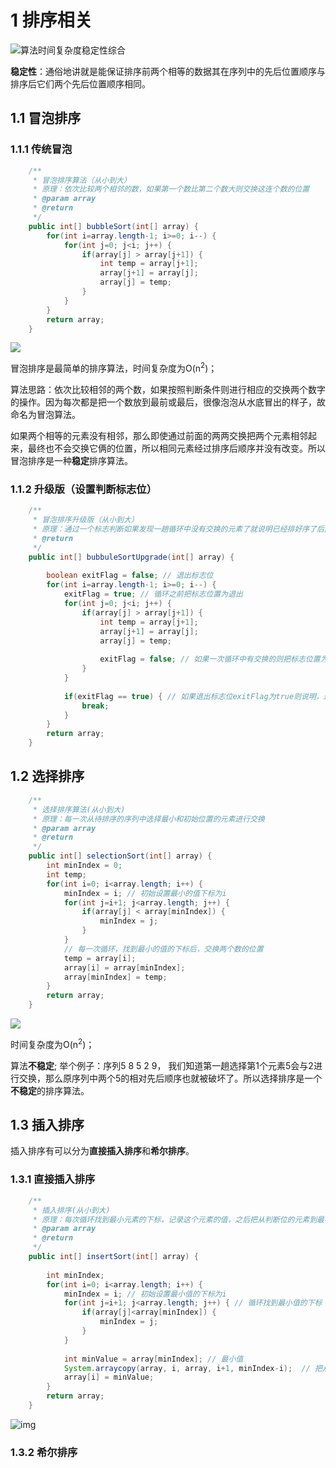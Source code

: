 # 1 排序相关

![算法时间复杂度稳定性综合](https://github.com/RunningHong/LearnNotes/blob/master/picture/%E7%AE%97%E6%B3%95%E6%97%B6%E9%97%B4%E5%A4%8D%E6%9D%82%E5%BA%A6%E7%A8%B3%E5%AE%9A%E6%80%A7%E7%BB%BC%E5%90%88.png?raw=true)

**稳定性**：通俗地讲就是能保证排序前两个相等的数据其在序列中的先后位置顺序与排序后它们两个先后位置顺序相同。

## 1.1 冒泡排序

### 1.1.1 传统冒泡

```java
    /**
     * 冒泡排序算法（从小到大）
     * 原理：依次比较两个相邻的数，如果第一个数比第二个数大则交换这连个数的位置
     * @param array
     * @return
     */
    public int[] bubbleSort(int[] array) {
        for(int i=array.length-1; i>=0; i--) {
            for(int j=0; j<i; j++) {
                if(array[j] > array[j+1]) {
                    int temp = array[j+1];
                    array[j+1] = array[j];
                    array[j] = temp;
                }
            }
        }
        return array;
    }
```

![](https://github.com/CyC2018/CS-Notes/blob/master/pics/1a2f2998-d0da-41c8-8222-1fd95083a66b.png?raw=true)

冒泡排序是最简单的排序算法，时间复杂度为O(n<sup>2</sup>)；

算法思路：依次比较相邻的两个数，如果按照判断条件则进行相应的交换两个数字的操作。因为每次都是把一个数放到最前或最后，很像泡泡从水底冒出的样子，故命名为冒泡算法。

如果两个相等的元素没有相邻，那么即使通过前面的两两交换把两个元素相邻起来，最终也不会交换它俩的位置，所以相同元素经过排序后顺序并没有改变。所以冒泡排序是一种**稳定**排序算法。 

### 1.1.2 升级版（设置判断标志位）

```java
	/**
	 * 冒泡排序升级版（从小到大）
	 * 原理：通过一个标志判断如果发现一趟循环中没有交换的元素了就说明已经排好序了后面就不用再比较
	 * @return
	 */
	public int[] bubbuleSortUpgrade(int[] array) {
		
		boolean exitFlag = false; // 退出标志位
		for(int i=array.length-1; i>=0; i--) {
			exitFlag = true; // 循环之前把标志位置为退出
	        for(int j=0; j<i; j++) {
	            if(array[j] > array[j+1]) {
	                int temp = array[j+1];
	                array[j+1] = array[j];
	                array[j] = temp;
	                
	                exitFlag = false; // 如果一次循环中有交换的则把标志位置为false
	            }
	        }
	        
			if(exitFlag == true) { // 如果退出标志位exitFlag为true则说明，这次循环中数组已经有序了则直接退出循环
				break;
			}
	    }
		return array;
	}
```

## 1.2 选择排序

```java
    /**
     * 选择排序算法(从小到大)
     * 原理：每一次从待排序的序列中选择最小和初始位置的元素进行交换
     * @param array
     * @return
     */
    public int[] selectionSort(int[] array) {
        int minIndex = 0;
        int temp;
        for(int i=0; i<array.length; i++) {
            minIndex = i; // 初始设置最小的值下标为i
            for(int j=i+1; j<array.length; j++) {
                if(array[j] < array[minIndex]) {
                    minIndex = j;
                }
            }
            // 每一次循环，找到最小的值的下标后，交换两个数的位置
            temp = array[i];
            array[i] = array[minIndex];
            array[minIndex] = temp;
        }
        return array;
    }
```

![](https://raw.githubusercontent.com/CyC2018/CS-Notes/master/pics/37e79a32-95a9-4503-bdb1-159527e628b8.png)

时间复杂度为O(n<sup>2</sup>)；

算法**不稳定**; 举个例子：序列5 8 5 2 9， 我们知道第一趟选择第1个元素5会与2进行交换，那么原序列中两个5的相对先后顺序也就被破坏了。所以选择排序是一个**不稳定**的排序算法。          

## 1.3 插入排序

插入排序有可以分为**直接插入排序**和**希尔排序**。

### 1.3.1 直接插入排序

```java
	/**
	 * 插入排序(从小到大)
	 * 原理：每次循环找到最小元素的下标，记录这个元素的值，之后把从判断位的元素到最小值下标的元素全部后移一位，最后把记录的最小值赋值到判断位
	 * @param array
	 * @return
	 */
	public int[] insertSort(int[] array) {
		
		int minIndex;
		for(int i=0; i<array.length; i++) {
			minIndex = i; // 初始设置最小值的下标为i
			for(int j=i+1; j<array.length; j++) { // 循环找到最小值的下标
				if(array[j]<array[minIndex]) {
					minIndex = j;
				}
			}
			
			int minValue = array[minIndex]; // 最小值
			System.arraycopy(array, i, array, i+1, minIndex-i);  // 把从i到minIndex(共 minIndex-i)的下标的元素向后移1位
			array[i] = minValue;
		}
		return array;
	}
```

![img](https://github.com/RunningHong/LearnNotes/blob/master/picture/selectionSort.png?raw=true)

### 1.3.2 希尔排序

```java

```







	





















